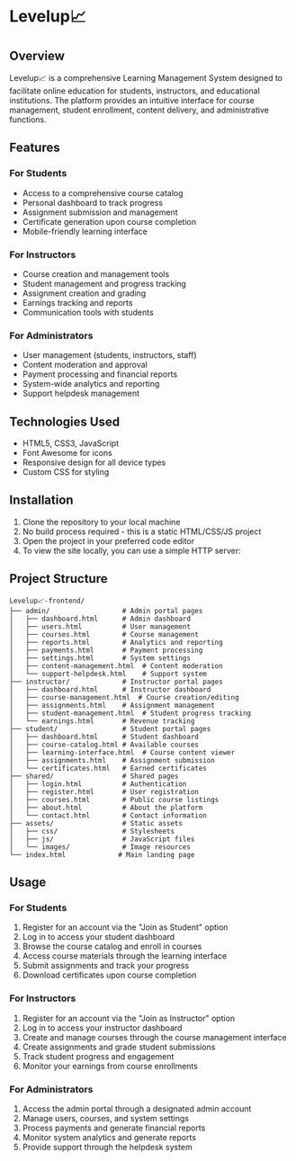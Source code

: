 # Levelup📈

## Overview

Levelup📈 is a comprehensive Learning Management System designed to facilitate online education for students, instructors, and educational institutions. The platform provides an intuitive interface for course management, student enrollment, content delivery, and administrative functions.

## Features

### For Students
- Access to a comprehensive course catalog
- Personal dashboard to track progress
- Assignment submission and management
- Certificate generation upon course completion
- Mobile-friendly learning interface

### For Instructors
- Course creation and management tools
- Student management and progress tracking
- Assignment creation and grading
- Earnings tracking and reports
- Communication tools with students

### For Administrators
- User management (students, instructors, staff)
- Content moderation and approval
- Payment processing and financial reports
- System-wide analytics and reporting
- Support helpdesk management

## Technologies Used

- HTML5, CSS3, JavaScript
- Font Awesome for icons
- Responsive design for all device types
- Custom CSS for styling

## Installation

1. Clone the repository to your local machine
2. No build process required - this is a static HTML/CSS/JS project
3. Open the project in your preferred code editor
4. To view the site locally, you can use a simple HTTP server:

## Project Structure

```
Levelup📈-frontend/
├── admin/                  # Admin portal pages
│   ├── dashboard.html      # Admin dashboard
│   ├── users.html          # User management
│   ├── courses.html        # Course management
│   ├── reports.html        # Analytics and reporting
│   ├── payments.html       # Payment processing
│   ├── settings.html       # System settings
│   ├── content-management.html  # Content moderation
│   └── support-helpdesk.html    # Support system
├── instructor/             # Instructor portal pages
│   ├── dashboard.html      # Instructor dashboard
│   ├── course-management.html  # Course creation/editing
│   ├── assignments.html    # Assignment management
│   ├── student-management.html  # Student progress tracking
│   └── earnings.html       # Revenue tracking
├── student/                # Student portal pages
│   ├── dashboard.html      # Student dashboard
│   ├── course-catalog.html # Available courses
│   ├── learning-interface.html  # Course content viewer
│   ├── assignments.html    # Assignment submission
│   └── certificates.html   # Earned certificates
├── shared/                 # Shared pages
│   ├── login.html          # Authentication
│   ├── register.html       # User registration
│   ├── courses.html        # Public course listings
│   ├── about.html          # About the platform
│   └── contact.html        # Contact information
├── assets/                 # Static assets
│   ├── css/                # Stylesheets
│   ├── js/                 # JavaScript files
│   └── images/             # Image resources
└── index.html             # Main landing page
```

## Usage

### For Students
1. Register for an account via the "Join as Student" option
2. Log in to access your student dashboard
3. Browse the course catalog and enroll in courses
4. Access course materials through the learning interface
5. Submit assignments and track your progress
6. Download certificates upon course completion

### For Instructors
1. Register for an account via the "Join as Instructor" option
2. Log in to access your instructor dashboard
3. Create and manage courses through the course management interface
4. Create assignments and grade student submissions
5. Track student progress and engagement
6. Monitor your earnings from course enrollments

### For Administrators
1. Access the admin portal through a designated admin account
2. Manage users, courses, and system settings
3. Process payments and generate financial reports
4. Monitor system analytics and generate reports
5. Provide support through the helpdesk system
